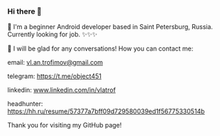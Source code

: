 ### Hi there 👋

📱 I'm a beginner Android developer based in Saint Petersburg, Russia. Currently looking for job. ✨✨✨

💬 I will be glad for any conversations! How you can contact me:

email: vl.an.trofimov@gmail.com

telegram: https://t.me/object451

linkedin: www.linkedin.com/in/vlatrof

headhunter: https://hh.ru/resume/57377a7bff09d729580039ed1f56775330514b

Thank you for visiting my GitHub page!

<!--
**vlatrof/vlatrof** is a ✨ _special_ ✨ repository because its `README.md` (this file) appears on your GitHub profile.

Here are some ideas to get you started:

- 🔭 I’m currently working on ...
- 🌱 I’m currently learning ...
- 👯 I’m looking to collaborate on ...
- 🤔 I’m looking for help with ...
- 💬 Ask me about ...
- 📫 How to reach me: ...
- 😄 Pronouns: ...
- ⚡ Fun fact: ...
-->
